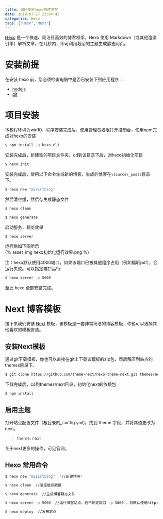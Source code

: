 ```yaml
---
title: 如何使用hexo搭建博客
date: 2018-07-27 23:04:43
categories: Hexo
tags: ["Hexo","Next"]
---
```


[Hexo](https://hexo.io/zh-cn/docs/index.html) 是一个快速、简洁且高效的博客框架。Hexo 使用 Markdown（或其他渲染引擎）解析文章，在几秒内，即可利用靓丽的主题生成静态网页。

<!--more-->

# 安装前提
在安装 hexo 前，您必须检查电脑中是否已安装下列应用程序：

- [nodejs](https://nodejs.org/en/)
- [git](https://git-scm.com/)  

# 项目安装

本教程环境为win10，程序安装完成后，使用管理员权限打开控制台，使用npm完成对hexo的安装
```bash
$ npm install -g hexo-cli
```

安装完成后，新建空的项目文件夹，cd到该目录下后，对hexo初始化项目
```bash
$ hexo init
```

安装完成后，使用以下命令生成新的博客，生成的博客在`\source\_posts`目录下。
```bash
$ hexo new "mysirtblog"
```

然后清空缓，然后存生成静态文件
```bash
$ hexo clean

$ hexo generate
```
启动服务，预览效果
```bash
$ hexo server
```

运行后如下图所示  
{% asset_img hexo初始化运行效果.png %}

注：hexo默认使用4000端口，如果该端口已被其他程序占用（例如福昕pdf），会运行失败。可以指定端口运行: 
```bash
$ hexo server -p 5000
```

至此 hexo 全部安装完成。

# Next 博客模板

接下来我们安装 [Next](http://theme-next.iissnan.com/getting-started.html) 模板，该模板是一套非常简洁的博客模板，你也可以选择其他喜欢的模板安装。

## 安装Next模板
通过git下载模板，你也可以直接在git上下载该模板的zip包，然后解压到站点的themes目录下。

```bash
$ git clone https://github.com/theme-next/hexo-theme-next.git themes/next
```

下载完成后，cd到themes/next目录，初始化next的依赖包
```bash
$ npm install
```

## 启用主题
打开站点配置文件（根目录的_config.yml)，找到 theme 字段，并将其值更改为 next。
> theme: next

关于next更多的操作，可见官网。

## Hexo 常用命令
```bash
$ hexo new "mysirtblog"  *//新建博客*

$ hexo clean  //清空缓存数据

$ hexo generate  //生成博客静态文件

$ hexo server -p 5000  //运行博客站点，若不制定端口 -p 5000 ，则默认使用http://localhost:4000端口

$ hexo deploy  //发布站点
```